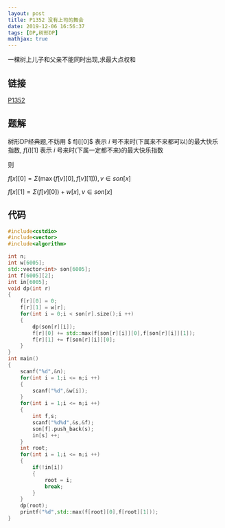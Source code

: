 ```yaml
---
layout: post
title: P1352 没有上司的舞会
date: 2019-12-06 16:56:37
tags: [DP,树形DP]
mathjax: true
---
```


一棵树上儿子和父亲不能同时出现,求最大点权和  

## 链接

[P1352](https://www.luogu.com.cn/problem/P1352)

## 题解

树形DP经典题,不妨用  $ f[i][0]$  表示 $i$ 号不来时(下属来不来都可以)的最大快乐指数, $f[i][1]$ 表示 $i$ 号来时(下属一定都不来)的最大快乐指数

则

 $f[x][0] = \Sigma({\max(f[v][0],f[v][1])}),v\in son[x]$  

$f[x][1] = \Sigma(f[v][0])+w[x] ,v \in son[x]$

## 代码

```cpp
#include<cstdio>
#include<vector>
#include<algorithm>

int n;
int w[6005];
std::vector<int> son[6005];
int f[6005][2];
int in[6005];
void dp(int r)
{
	f[r][0] = 0;
	f[r][1] = w[r];
	for(int i = 0;i < son[r].size();i ++)
	{
		dp(son[r][i]);
		f[r][0] += std::max(f[son[r][i]][0],f[son[r][i]][1]);
		f[r][1] += f[son[r][i]][0]; 
	}
}
int main()
{
	scanf("%d",&n);
	for(int i = 1;i <= n;i ++)
	{
		scanf("%d",&w[i]);
	}
	for(int i = 1;i <= n;i ++)
	{
		int f,s;
		scanf("%d%d",&s,&f);
		son[f].push_back(s);
		in[s] ++;
	}
	int root;
	for(int i = 1;i <= n;i ++)
	{
		if(!in[i])
		{
			root = i;
			break;
		}
	}
	dp(root);
	printf("%d",std::max(f[root][0],f[root][1]));	
} 
```

